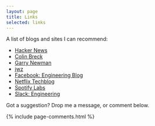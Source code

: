 ```yaml
---
layout: page
title: Links
selected: links
---
```


A list of blogs and sites I can recommend:
- [Hacker News](https://news.ycombinator.com)
- [Colin Breck](https://blog.colinbreck.com/)
- [Garry Newman](https://garry.tv)
- [jwz](https://www.jwz.org/blog)
- [Facebook: Engineering Blog](https://code.facebook.com/posts)
- [Netflix Techblog](https://medium.com/netflix-techblog)
- [Spotify Labs](https://labs.spotify.com)
- [Slack: Engineering](https://slack.engineering)

Got a suggestion? Drop me a message, or comment below.

{% include page-comments.html %}
